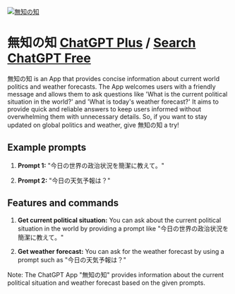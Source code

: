 
[![無知の知](https://files.oaiusercontent.com/file-tWM5NTcJdukFxXAYWTGA9GHW?se=2123-10-18T04%3A28%3A39Z&sp=r&sv=2021-08-06&sr=b&rscc=max-age%3D31536000%2C%20immutable&rscd=attachment%3B%20filename%3Dd3cdf33c-c0bc-4b9e-9a9f-abebda19c265.png&sig=K0rQTZSObuFf5Wfo89NMeFTwTsuMyhCOnnjpfBwj2p0%3D)](https://chat.openai.com/g/g-v9yPsqfCe-wu-zhi-nozhi)

# 無知の知 [ChatGPT Plus](https://chat.openai.com/g/g-v9yPsqfCe-wu-zhi-nozhi) / [Search ChatGPT Free](https://gptcall.net/index.html#/?search=%E7%84%A1%E7%9F%A5%E3%81%AE%E7%9F%A5)

無知の知 is an App that provides concise information about current world politics and weather forecasts. The App welcomes users with a friendly message and allows them to ask questions like 'What is the current political situation in the world?' and 'What is today's weather forecast?' It aims to provide quick and reliable answers to keep users informed without overwhelming them with unnecessary details. So, if you want to stay updated on global politics and weather, give 無知の知 a try!

## Example prompts

1. **Prompt 1:** "今日の世界の政治状況を簡潔に教えて。"

2. **Prompt 2:** "今日の天気予報は？"


## Features and commands

1. **Get current political situation:** You can ask about the current political situation in the world by providing a prompt like "今日の世界の政治状況を簡潔に教えて。"

2. **Get weather forecast:** You can ask for the weather forecast by using a prompt such as "今日の天気予報は？"

Note: The ChatGPT App "無知の知" provides information about the current political situation and weather forecast based on the given prompts.


